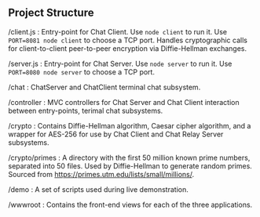 ## Project Structure

/client.js
: Entry-point for Chat Client. Use `node client` to run it. Use `PORT=8081 node client` to choose a TCP port. Handles cryptographic calls for client-to-client peer-to-peer encryption via Diffie-Hellman exchanges.

/server.js
: Entry-point for Chat Server. Use `node server` to run it. Use `PORT=8080 node server` to choose a TCP port.

/chat
: ChatServer and ChatClient terminal chat subsystem.

/controller
: MVC controllers for Chat Server and Chat Client interaction between entry-points, terimal chat subsystems.

/crypto
: Contains Diffie-Hellman algorithm, Caesar cipher algorithm, and a wrapper for AES-256 for use by Chat Client and Chat Relay Server subsystems.

/crypto/primes
: A directory with the first 50 million known prime numbers, separated into 50 files. Used by Diffie-Hellman to generate random primes. Sourced from https://primes.utm.edu/lists/small/millions/.

/demo
: A set of scripts used during live demonstration.

/wwwroot
: Contains the front-end views for each of the three applications.
